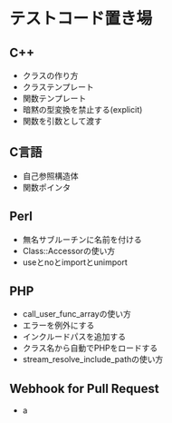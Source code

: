 # テストコード置き場

## C++
* クラスの作り方
* クラステンプレート
* 関数テンプレート
* 暗黙の型変換を禁止する(explicit)
* 関数を引数として渡す

## C言語
* 自己参照構造体
* 関数ポインタ

## Perl
* 無名サブルーチンに名前を付ける
* Class::Accessorの使い方
* useとnoとimportとunimport

## PHP
* call\_user\_func\_arrayの使い方
* エラーを例外にする
* インクルードパスを追加する
* クラス名から自動でPHPをロードする
* stream\_resolve\_include\_pathの使い方

## Webhook for Pull Request
* a

